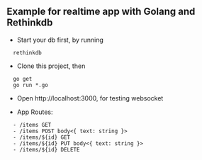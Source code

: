## Example for realtime app with Golang and Rethinkdb

- Start your db first, by running
```
  rethinkdb
```

- Clone this project, then
```
  go get
  go run *.go
```

- Open http://localhost:3000, for testing websocket

- App Routes:

```
  - /items GET
  - /items POST body<{ text: string }>
  - /items/${id} GET
  - /items/${id} PUT body<{ text: string }>
  - /items/${id} DELETE
```
